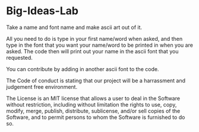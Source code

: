 
# Big-Ideas-Lab

Take a name and font name and  make ascii art out of it.

All you need to do is type in your first name/word when asked, and then type in the font that you want your name/word to be printed in when you are asked. The code then will print out your name in the ascii font that you requested. 


You can contribute by adding in another ascii font to the code.



The Code of conduct is stating that our project will be a harrassment and judgement free environment.

The License is an MIT license that allows a user to deal in the Software without restriction, including without limitation the rights to use, copy, modify, merge, publish, distribute, sublicense, and/or sell copies of the Software, and to permit persons to whom the Software is furnished to do so.
